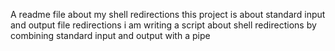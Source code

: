 A readme file about my shell redirections 
this project is about standard input and output file redirections
i am writing a script about shell redirections by combining standard input and output with a pipe
